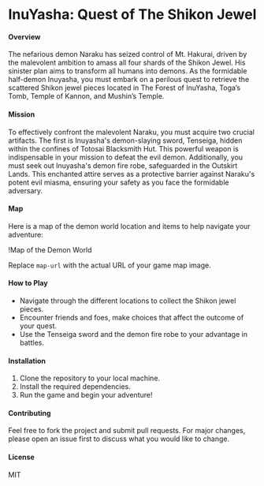 # InuYasha: Quest of The Shikon Jewel

#### Overview
The nefarious demon Naraku has seized control of Mt. Hakurai, driven by the malevolent ambition to amass all four shards of the Shikon Jewel. His sinister plan aims to transform all humans into demons. As the formidable half-demon Inuyasha, you must embark on a perilous quest to retrieve the scattered Shikon jewel pieces located in The Forest of InuYasha, Toga’s Tomb, Temple of Kannon, and Mushin’s Temple.

#### Mission
To effectively confront the malevolent Naraku, you must acquire two crucial artifacts. The first is Inuyasha's demon-slaying sword, Tenseiga, hidden within the confines of Totosai Blacksmith Hut. This powerful weapon is indispensable in your mission to defeat the evil demon. Additionally, you must seek out Inuyasha's demon fire robe, safeguarded in the Outskirt Lands. This enchanted attire serves as a protective barrier against Naraku's potent evil miasma, ensuring your safety as you face the formidable adversary.

#### Map
Here is a map of the demon world location and items to help navigate your adventure:

!Map of the Demon World

Replace `map-url` with the actual URL of your game map image.

#### How to Play
- Navigate through the different locations to collect the Shikon jewel pieces.
- Encounter friends and foes, make choices that affect the outcome of your quest.
- Use the Tenseiga sword and the demon fire robe to your advantage in battles.

#### Installation
1. Clone the repository to your local machine.
2. Install the required dependencies.
3. Run the game and begin your adventure!

#### Contributing
Feel free to fork the project and submit pull requests. For major changes, please open an issue first to discuss what you would like to change.

#### License
MIT